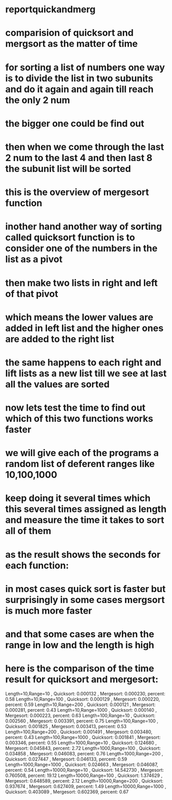 # reportquickandmerg
# comparision of quicksort and mergsort as the matter of time
# for sorting a list of numbers one way is to divide the list in two subunits and do it again and again till reach the only 2 num
# the bigger one could be find out
# then when we come through the last 2 num to the last 4 and then last 8 the subunit list will be sorted
# this is the overview of mergesort function
# inother hand another way of sorting called quicksort function is to consider one of the numbers in the list as a pivot
# then make two lists in right and left of that pivot 
# which means the lower values are added in left list and the higher ones are added to the right list
# the same happens to each right and lift lists as a new list till we see at last all the values are sorted
# now lets test the time to find out which of this two functions works faster 
# we will give each of the programs a random list of deferent ranges like 10,100,1000 
# keep doing it several times which this several times assigned as length and measure the time it takes to sort all of them
# as the result shows the seconds for each function:
# in most cases quick sort is faster but surprisingly in some cases mergsort is much more faster
# and that some cases are when the range in low and the length is high

# here is the comparison of the time result for quicksort and mergesort:

Length=10,Range=10 , Quicksort: 0.000132 , Mergesort: 0.000230, percent:       0.58
Length=10,Range=100 , Quicksort: 0.000129 , Mergesort: 0.000220, percent:       0.59
Length=10,Range=200 , Quicksort: 0.000121 , Mergesort: 0.000281, percent:       0.43
Length=10,Range=1000 , Quicksort: 0.000140 , Mergesort: 0.000223, percent:       0.63
Length=100,Range=10 , Quicksort: 0.002560 , Mergesort: 0.003391, percent:       0.75
Length=100,Range=100 , Quicksort: 0.001825 , Mergesort: 0.003413, percent:       0.53
Length=100,Range=200 , Quicksort: 0.001491 , Mergesort: 0.003480, percent:       0.43
Length=100,Range=1000 , Quicksort: 0.001841 , Mergesort: 0.003346, percent:       0.55
Length=1000,Range=10 , Quicksort: 0.124680 , Mergesort: 0.045843, percent:       2.72
Length=1000,Range=100 , Quicksort: 0.034858 , Mergesort: 0.046083, percent:       0.76
Length=1000,Range=200 , Quicksort: 0.027447 , Mergesort: 0.046133, percent:       0.59
Length=1000,Range=1000 , Quicksort: 0.024663 , Mergesort: 0.046087, percent:       0.54
Length=10000,Range=10 , Quicksort: 14.542730 , Mergesort: 0.760508, percent:      19.12
Length=10000,Range=100 , Quicksort: 1.374629 , Mergesort: 0.648589, percent:       2.12
Length=10000,Range=200 , Quicksort: 0.937674 , Mergesort: 0.627409, percent:       1.49
Length=10000,Range=1000 , Quicksort: 0.403089 , Mergesort: 0.602369, percent:       0.67

